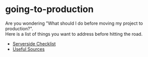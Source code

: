 # going-to-production

Are you wondering "What should I do before moving my project to production?".  
Here is a list of things you want to address before hitting the road.

* [Serverside Checklist](serverside-checklist.md)
* [Useful Sources](sources.md)
